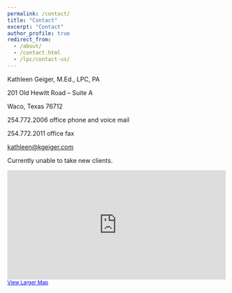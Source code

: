 ```yaml
---
permalink: /contact/
title: "Contact"
excerpt: "Contact"
author_profile: true
redirect_from: 
  - /about/
  - /contact.html
  - /lpc/contact-us/
---
```


Kathleen Geiger, M.Ed., LPC, PA

201 Old Hewitt Road – Suite A

Waco, Texas 76712

254.772.2006 office phone and voice mail

254.772.2011  office fax

[kathleen@kgeiger.com](mailto:kathleen@kgeiger.com)

Currently unable to take new clients.

<div class="textwidget"><iframe width="500" height="250" frameborder="0" scrolling="no" marginheight="0" marginwidth="0" src="https://maps.google.com/maps?f=q&amp;source=s_q&amp;hl=en&amp;geocode=&amp;q=201%20Old%20Hewitt%20Road%20Suite%20A,+Waco,+TX&amp;aq=0&amp;oq=201+old+he&amp;sll=31.168934,-100.076842&amp;sspn=9.544099,19.753418&amp;ie=UTF8&amp;hq=&amp;hnear=201+Old+Hewitt+Rd,+Waco,+McLennan,+Texas+76712&amp;ll=31.498578,-97.212272&amp;spn=0.009294,0.01929&amp;t=m&amp;z=11&amp;iwloc=r2&amp;output=embed"></iframe><br /><small><a href="/web/20160725201813/https://maps.google.com/maps?f=q&amp;source=embed&amp;hl=en&amp;geocode=&amp;q=201+Old+Hewitt+Road,+Waco,+TX&amp;aq=0&amp;oq=201+old+he&amp;sll=31.498578,-97.212272&amp;sspn=9.544099,19.753418&amp;ie=UTF8&amp;hq=&amp;hnear=201+Old+Hewitt+Rd,+Waco,+McLennan,+Texas+76712&amp;ll=31.49674,-97.211755&amp;spn=0.009294,0.01929&amp;t=m&amp;z=11&amp;iwloc=r2" onclick="javascript:_gaq.push(['_trackEvent','outbound-widget','/web/20160725201813/http://maps.google.com']);" style="color:#0000FF;text-align:left">View Larger Map</a></small></div>
